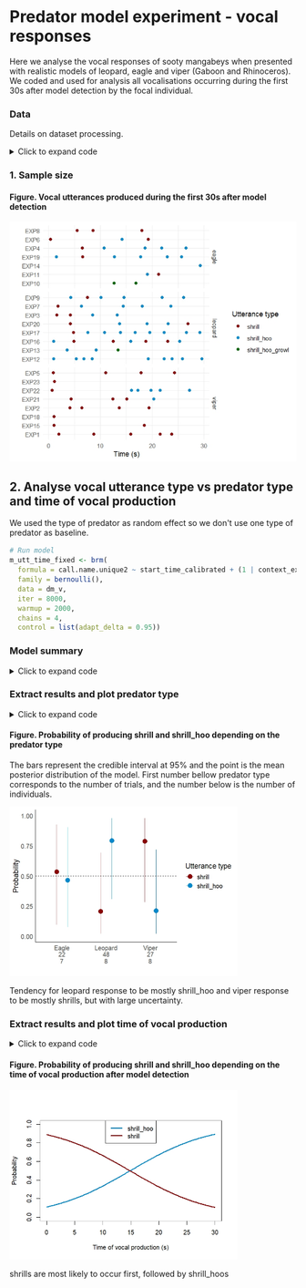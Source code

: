 # Predator model experiment - vocal responses
Here we analyse the vocal responses of sooty mangabeys when presented with realistic models of leopard, eagle and viper (Gaboon and Rhinoceros). 
We coded and used for analysis all vocalisations occurring during the first 30s after model detection by the focal individual.

### Data
Details on dataset processing.
<details>
  <summary>Click to expand code</summary>
  
```r
# Dataset
# select the datafile "mangabey call wide" #NEED TO UPLOAD THE FILE ONCE WITH ONLY RELEVANT COLUMNS
csvFile <- file.choose()

dm_v  = read.csv(csvFile, header=T)

# Compute the reference time when the predator was seen
dm_v$time_predator_seen <- dm_v$time_cutoff - 30

# Calibrate start and end times relative to predator exposure
dm_v$start_time_calibrated <- dm_v$start_time_s_first - dm_v$time_predator_seen
dm_v$end_time_calibrated <- dm_v$end_time_s_last - dm_v$time_predator_seen

# Create variable call.name.unique2 transforming shrill_hoo_growl and shrill_hoo as 1 and shrill as 0
dm_v$call.name.unique2 <- ifelse(dm_v$call.name.unique %in% c("shrill_hoo", "shrill_hoo_growl"), 1, 0)

# Count the number of rows (utterances) for each exp_id in the dataset
total_utt <- dm_v %>%
  group_by(exp_id) %>%
  summarise(total_utt = n())

# Merge the total_utt back into the original dataset
dm_v <- dm_v %>%
  left_join(total_utt, by = "exp_id")
 ```
</details>

### 1. Sample size
#### Figure. Vocal utterances produced during the first 30s after model detection
<img src="https://github.com/AuriLF/mgb_predator/blob/main/1.%20plots/vocal%20utterances%20sample%20size.jpeg?raw=true" alt="voc" width="600"/>

## 2. Analyse vocal utterance type vs predator type and time of vocal production
We used the type of predator as random effect so we don't use one type of predator as baseline.

```r
# Run model
m_utt_time_fixed <- brm(
  formula = call.name.unique2 ~ start_time_calibrated + (1 | context_experiment) + (1 | id),
  family = bernoulli(),
  data = dm_v,
  iter = 8000, 
  warmup = 2000,  
  chains = 4,
  control = list(adapt_delta = 0.95))
```
### Model summary

<details>
  <summary>Click to expand code</summary>
  
```r
# Summary
summary(m_utt_time_fixed)

  Family: bernoulli 
  Links: mu = logit 
Formula: call.name.unique2 ~ start_time_calibrated + (1 | id) + (1 | context_experiment) 
   Data: dm_v (Number of observations: 97) 
  Draws: 4 chains, each with iter = 8000; warmup = 2000; thin = 1;
         total post-warmup draws = 24000

Multilevel Hyperparameters:
~context_experiment (Number of levels: 3) 
              Estimate Est.Error l-95% CI u-95% CI Rhat Bulk_ESS Tail_ESS
sd(Intercept)     1.96      1.17     0.53     4.95 1.00     9767    10789

~id (Number of levels: 16) 
              Estimate Est.Error l-95% CI u-95% CI Rhat Bulk_ESS Tail_ESS
sd(Intercept)     1.35      0.67     0.25     2.89 1.00     6452     7088

Regression Coefficients:
                      Estimate Est.Error l-95% CI u-95% CI Rhat Bulk_ESS Tail_ESS
Intercept                -2.08      1.30    -4.81     0.41 1.00    11824    11483
start_time_calibrated     0.14      0.04     0.07     0.23 1.00    28669    16217
summary(m_utt_time_fixed)

# Inspect model
plot(m_utt_time_fixed)
pp_check(m_utt_time_fixed, ndraws = 100)
 ```

</details>

### Extract results and plot predator type

<details>
  <summary>Click to expand code</summary>
  
```r

# Get posterior summary for the fixed effects model
posterior_summary_fixed2 <- posterior_summary(m_utt_time_fixed)

# Convert the matrix to a data frame
posterior_summary_df2 <- as.data.frame(posterior_summary_fixed2)

# Add the row names as a column for easier filtering
posterior_summary_df2$.row <- rownames(posterior_summary_df2)

# Check the structure of the posterior summary first to get the exact row names
str(posterior_summary_df2)

# Extract the coefficients with exact row name matching
leopard_coeff2 <- posterior_summary_df2 %>%
  filter(.row == "r_context_experiment[leopard,Intercept]") %>%
  select(Estimate, Q2.5, Q97.5)

eagle_coeff2 <- posterior_summary_df2 %>%
  filter(.row == "r_context_experiment[eagle,Intercept]") %>%
  select(Estimate, Q2.5, Q97.5)

viper_coeff2 <- posterior_summary_df2 %>%
  filter(.row == "r_context_experiment[viper,Intercept]") %>%
  select(Estimate, Q2.5, Q97.5)

# Check the results to confirm
print(leopard_intercept2)
print(eagle_coeff2)
print(viper_coeff2)

# Combine the results
combined_results2 <- bind_rows(
  mutate(eagle_coeff2, Predator = "Eagle"),
  mutate(leopard_coeff2, Predator = "Leopard"),
  mutate(viper_coeff2, Predator = "Viper"))


# Define the logistic function to convert estimates to probabilities
logistic <- function(x) {
  return(1 / (1 + exp(-x)))
}

# For each predator context, calculate the probability for call 1 and call 0
# Get posterior distributions for estimates (mean, Q2.5, Q97.5) for each context
# Leopard
leopard_mean2 <- leopard_coeff2$Estimate
leopard_q2.5_2 <- leopard_coeff2$Q2.5
leopard_q97.5_2 <- leopard_coeff2$Q97.5

# Eagle
eagle_mean2 <- eagle_coeff2$Estimate 
eagle_q2.5_2 <- eagle_coeff2$Q2.5
eagle_q97.5_2 <- eagle_coeff2$Q97.5

# Viper
viper_mean2 <- viper_coeff2$Estimate  
viper_q2.5_2 <- viper_coeff2$Q2.5 
viper_q97.5_2 <- viper_coeff2$Q97.5 

# Calculate the probabilities for call 1 (logistic function)
prob_eagle_mean2 <- logistic(eagle_mean2)
prob_leopard_mean2 <- logistic(leopard_mean2)
prob_viper_mean2 <- logistic(viper_mean2)

# Calculate CIs for call 1 (logistic function)
prob_eagle_q2.5_2 <- logistic(eagle_q2.5_2)
prob_eagle_q97.5_2 <- logistic(eagle_q97.5_2)

prob_leopard_q2.5_2 <- logistic(leopard_q2.5_2)
prob_leopard_q97.5_2 <- logistic(leopard_q97.5_2)

prob_viper_q2.5_2 <- logistic(viper_q2.5_2)
prob_viper_q97.5_2 <- logistic(viper_q97.5_2)

# For call 0 (1 - probability of call 1)
prob_eagle_0_mean2 <- 1 - prob_eagle_mean2
prob_leopard_0_mean2 <- 1 - prob_leopard_mean2
prob_viper_0_mean2 <- 1 - prob_viper_mean2

prob_eagle_0_q2.5_2 <- 1 - prob_eagle_q97.5_2
prob_eagle_0_q97.5_2 <- 1 - prob_eagle_q2.5_2

prob_leopard_0_q2.5_2 <- 1 - prob_leopard_q97.5_2
prob_leopard_0_q97.5_2 <- 1 - prob_leopard_q2.5_2

prob_viper_0_q2.5_2 <- 1 - prob_viper_q97.5_2
prob_viper_0_q97.5_2 <- 1 - prob_viper_q2.5_2

# Combine the results into a data frame
result2 <- data.frame(
  Predator = c("Eagle", "Leopard", "Viper"),
  Probability_Call1_Mean = c(prob_eagle_mean2, prob_leopard_mean2, prob_viper_mean2),
  Probability_Call1_Q2.5 = c(prob_eagle_q2.5_2, prob_leopard_q2.5_2, prob_viper_q2.5_2),
  Probability_Call1_Q97.5 = c(prob_eagle_q97.5_2, prob_leopard_q97.5_2, prob_viper_q97.5_2),
  Probability_Call0_Mean = c(prob_eagle_0_mean2, prob_leopard_0_mean2, prob_viper_0_mean2),
  Probability_Call0_Q2.5 = c(prob_eagle_0_q2.5_2, prob_leopard_0_q2.5_2, prob_viper_0_q2.5_2),
  Probability_Call0_Q97.5 = c(prob_eagle_0_q97.5_2, prob_leopard_0_q97.5_2, prob_viper_0_q97.5_2)
)

# Print the results
print(result2)

# Reshape the data into long format for easier plotting
result_long2 <- result2 %>%
  pivot_longer(cols = starts_with("Probability"),
               names_to = c("Call_Type", ".value"),
               names_pattern = "Probability_(.*)_(.*)") %>%
  mutate(Call_Type = recode(Call_Type, 
                            "Call1" = "shrill_hoo", 
                            "Call0" = "shrill"))

# Custom labels for x-axis 
custom_labels <- c("Eagle\n22\n7", "Leopard\n48\n8", "Viper\n27\n8")

# Plotting
ggplot(result_long2, aes(x = Predator, y = Mean, color = Call_Type)) +
  geom_point(position = position_dodge(width = 0.5), size = 4) +
  geom_errorbar(aes(ymin = Q2.5, ymax = Q97.5), width = 0, 
                position = position_dodge(width = 0.5)) +
  geom_hline(yintercept = 0.5, linetype = "dashed", color = "black") +
  ylim(0, 1) +
  labs(x = "", y = "Probability", color = "Utterance type") +
  theme_minimal() +
  theme(
    panel.grid.major = element_blank(),
    panel.grid.minor = element_blank(),
    legend.position = "right",
    text = element_text(size = 14),
    axis.text = element_text(size = 12),
    axis.title = element_text(size = 14),
    legend.text = element_text(size = 12),
    legend.title = element_text(size = 14),
    axis.line = element_line(size = 0.5, color = "black")
  ) +
  scale_color_manual(values = c("shrill_hoo" = "#08C", "shrill" = "darkred"))+
  scale_x_discrete(labels = custom_labels)
 ```

</details>

#### Figure. Probability of producing shrill and shrill_hoo depending on the predator type     
The bars represent the credible interval at 95% and the point is the mean posterior distribution of the model.
First number bellow predator type corresponds to the number of trials, and the number below is the number of individuals.

<img src="https://github.com/AuriLF/mgb_predator/blob/main/1.%20plots/prob%20utt.jpeg?raw=true" alt="prob_utt" width="400"/>

Tendency for  leopard response to be mostly shrill_hoo and viper response to be mostly shrills, but with large uncertainty. 

### Extract results and plot time of vocal production 

<details>
  <summary>Click to expand code</summary>
  
```r
# Step 1: Extract the summary of the fitted model to get coefficients and CI
model_summary <- summary(m_utt_time_fixed)

# Step 2: Extract the fixed effects coefficients
fixed_effects <- model_summary$fixed

# Step 3: Extract the start_time_calibrated coefficient and its confidence interval
start_time_coef <- fixed_effects["start_time_calibrated", ]
print(start_time_coef)

# Step 4: Ensure start_time_coef is a vector (Example Coefficients)
start_time_coef <- c(-2.08, 0.14)  # Intercept estimate, Coefficient for start_time 

# Step 5: Create a sequence of start times (e.g., from 0 to 30 seconds)
time_seq <- seq(0, 30, length.out = 100)

# Step 6: Apply the logistic model to calculate the log-odds for each value in time_seq
log_odds <- start_time_coef[1] + start_time_coef[2] * time_seq  # Intercept + time effect

# Step 7: Convert log-odds to probabilities using the logistic function
prob_call_1 <- exp(log_odds) / (1 + exp(log_odds))  # Probability of a call (1)
prob_call_0 <- 1 - prob_call_1  # Probability of no call (0)

# Step 8: Check lengths of time_seq, prob_call_1, and prob_call_0 to ensure they match
length(time_seq)  # Should be 100
length(prob_call_1)  # Should be 100
length(prob_call_0)  # Should be 100

prob_call_1
prob_call_0

# Step 9: Plot the probabilities for both call (1) and non-call (0) over time
plot(time_seq, prob_call_1, type = "l", col = "#08C", 
     xlab = "Time of vocal production (s)", ylab = "Probability",
     main = "", ylim = c(0, 1), , lwd = 3)
lines(time_seq, prob_call_0, col = "darkred", lwd = 3)

# Step 10: Add a legend to distinguish between call and non-call probabilities
legend("top", legend = c("shrill_hoo", "shrill"),
       col = c("#08C", "darkred"), lty = 1, lwd = 3)
```

</details>

#### Figure. Probability of producing shrill and shrill_hoo depending on the time of vocal production after model detection

<img src="https://github.com/AuriLF/mgb_predator/blob/main/1.%20plots/time%20utt.jpeg?raw=true" alt="prob_utt" width="400"/>

shrills are most likely to occur first, followed by shrill_hoos

